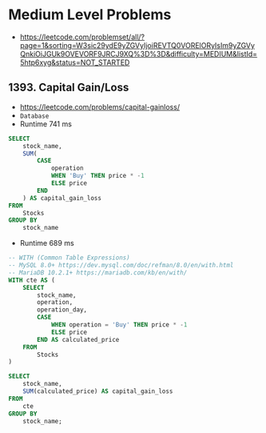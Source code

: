 # Medium Level Problems

- https://leetcode.com/problemset/all/?page=1&sorting=W3sic29ydE9yZGVyIjoiREVTQ0VORElORyIsIm9yZGVyQnkiOiJGUk9OVEVORF9JRCJ9XQ%3D%3D&difficulty=MEDIUM&listId=5htp6xyg&status=NOT_STARTED


## 1393. Capital Gain/Loss

- https://leetcode.com/problems/capital-gainloss/
- `Database`
- Runtime 741 ms
```sql
SELECT
    stock_name,
    SUM(
        CASE
            operation
            WHEN 'Buy' THEN price * -1
            ELSE price
        END
    ) AS capital_gain_loss
FROM
    Stocks
GROUP BY
    stock_name
```

- Runtime 689 ms
```sql
-- WITH (Common Table Expressions)
-- MySQL 8.0+ https://dev.mysql.com/doc/refman/8.0/en/with.html
-- MariaDB 10.2.1+ https://mariadb.com/kb/en/with/
WITH cte AS (
    SELECT
        stock_name,
        operation,
        operation_day,
        CASE
            WHEN operation = 'Buy' THEN price * -1
            ELSE price
        END AS calculated_price
    FROM
        Stocks
)

SELECT
    stock_name,
    SUM(calculated_price) AS capital_gain_loss
FROM
    cte
GROUP BY
    stock_name;
```
